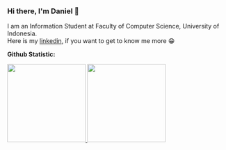 ### Hi there, I'm Daniel 👋

I am an Information Student at Faculty of Computer Science, University of Indonesia.\
Here is my [linkedin](https://www.linkedin.com/in/danielfernandops/), if you want to get to know me more 😁

**Github Statistic:**
<p align="left">
<a href="https://github.com/danielfsimangunsong">
  <img height="180em" src="https://github-readme-stats-eight-theta.vercel.app/api?username=danielfsimangunsong&show_icons=true&theme=algolia&include_all_commits=true&count_private=true"/>
  <img height="180em" src="https://github-readme-stats-eight-theta.vercel.app/api/top-langs/?username=danielfsimangunsong&layout=compact&langs_count=8&theme=algolia"/>
</a>
</p>
